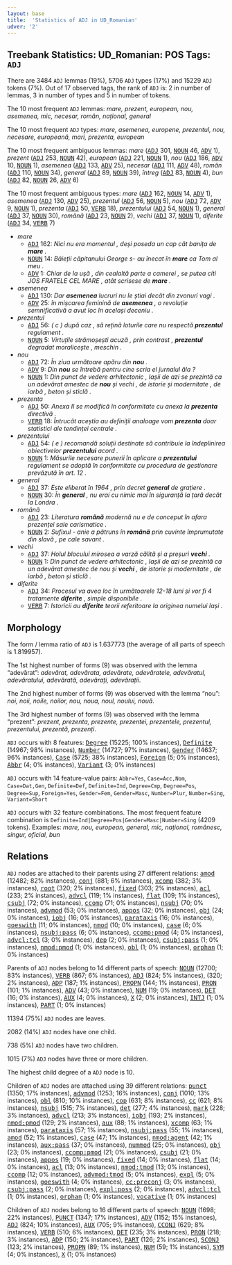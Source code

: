 ```yaml
---
layout: base
title:  'Statistics of ADJ in UD_Romanian'
udver: '2'
---
```


## Treebank Statistics: UD_Romanian: POS Tags: `ADJ`

There are 3484 `ADJ` lemmas (19%), 5706 `ADJ` types (17%) and 15229 `ADJ` tokens (7%).
Out of 17 observed tags, the rank of `ADJ` is: 2 in number of lemmas, 3 in number of types and 5 in number of tokens.

The 10 most frequent `ADJ` lemmas: <em>mare, prezent, european, nou, asemenea, mic, necesar, român, național, general</em>

The 10 most frequent `ADJ` types:  <em>mare, asemenea, europene, prezentul, nou, necesare, europeană, mari, prezenta, european</em>

The 10 most frequent ambiguous lemmas: <em>mare</em> (<tt><a href="ro-pos-ADJ.html">ADJ</a></tt> 301, <tt><a href="ro-pos-NOUN.html">NOUN</a></tt> 46, <tt><a href="ro-pos-ADV.html">ADV</a></tt> 1), <em>prezent</em> (<tt><a href="ro-pos-ADJ.html">ADJ</a></tt> 253, <tt><a href="ro-pos-NOUN.html">NOUN</a></tt> 42), <em>european</em> (<tt><a href="ro-pos-ADJ.html">ADJ</a></tt> 221, <tt><a href="ro-pos-NOUN.html">NOUN</a></tt> 1), <em>nou</em> (<tt><a href="ro-pos-ADJ.html">ADJ</a></tt> 186, <tt><a href="ro-pos-ADV.html">ADV</a></tt> 10, <tt><a href="ro-pos-NOUN.html">NOUN</a></tt> 1), <em>asemenea</em> (<tt><a href="ro-pos-ADJ.html">ADJ</a></tt> 133, <tt><a href="ro-pos-ADV.html">ADV</a></tt> 25), <em>necesar</em> (<tt><a href="ro-pos-ADJ.html">ADJ</a></tt> 111, <tt><a href="ro-pos-ADV.html">ADV</a></tt> 48), <em>român</em> (<tt><a href="ro-pos-ADJ.html">ADJ</a></tt> 110, <tt><a href="ro-pos-NOUN.html">NOUN</a></tt> 34), <em>general</em> (<tt><a href="ro-pos-ADJ.html">ADJ</a></tt> 89, <tt><a href="ro-pos-NOUN.html">NOUN</a></tt> 39), <em>întreg</em> (<tt><a href="ro-pos-ADJ.html">ADJ</a></tt> 83, <tt><a href="ro-pos-NOUN.html">NOUN</a></tt> 4), <em>bun</em> (<tt><a href="ro-pos-ADJ.html">ADJ</a></tt> 82, <tt><a href="ro-pos-NOUN.html">NOUN</a></tt> 26, <tt><a href="ro-pos-ADV.html">ADV</a></tt> 6)

The 10 most frequent ambiguous types:  <em>mare</em> (<tt><a href="ro-pos-ADJ.html">ADJ</a></tt> 162, <tt><a href="ro-pos-NOUN.html">NOUN</a></tt> 14, <tt><a href="ro-pos-ADV.html">ADV</a></tt> 1), <em>asemenea</em> (<tt><a href="ro-pos-ADJ.html">ADJ</a></tt> 130, <tt><a href="ro-pos-ADV.html">ADV</a></tt> 25), <em>prezentul</em> (<tt><a href="ro-pos-ADJ.html">ADJ</a></tt> 56, <tt><a href="ro-pos-NOUN.html">NOUN</a></tt> 5), <em>nou</em> (<tt><a href="ro-pos-ADJ.html">ADJ</a></tt> 72, <tt><a href="ro-pos-ADV.html">ADV</a></tt> 9, <tt><a href="ro-pos-NOUN.html">NOUN</a></tt> 1), <em>prezenta</em> (<tt><a href="ro-pos-ADJ.html">ADJ</a></tt> 50, <tt><a href="ro-pos-VERB.html">VERB</a></tt> 18), <em>prezentului</em> (<tt><a href="ro-pos-ADJ.html">ADJ</a></tt> 54, <tt><a href="ro-pos-NOUN.html">NOUN</a></tt> 1), <em>general</em> (<tt><a href="ro-pos-ADJ.html">ADJ</a></tt> 37, <tt><a href="ro-pos-NOUN.html">NOUN</a></tt> 30), <em>română</em> (<tt><a href="ro-pos-ADJ.html">ADJ</a></tt> 23, <tt><a href="ro-pos-NOUN.html">NOUN</a></tt> 2), <em>vechi</em> (<tt><a href="ro-pos-ADJ.html">ADJ</a></tt> 37, <tt><a href="ro-pos-NOUN.html">NOUN</a></tt> 1), <em>diferite</em> (<tt><a href="ro-pos-ADJ.html">ADJ</a></tt> 34, <tt><a href="ro-pos-VERB.html">VERB</a></tt> 7)


* <em>mare</em>
  * <tt><a href="ro-pos-ADJ.html">ADJ</a></tt> 162: <em>Nici nu era momentul , deși poseda un cap cât banița de <b>mare</b> .</em>
  * <tt><a href="ro-pos-NOUN.html">NOUN</a></tt> 14: <em>Băieții căpitanului George s- au înecat în <b>mare</b> ca Tom al meu .</em>
  * <tt><a href="ro-pos-ADV.html">ADV</a></tt> 1: <em>Chiar de la ușă , din cealaltă parte a camerei , se putea citi JOS FRATELE CEL MARE , atât scrisese de <b>mare</b> .</em>
* <em>asemenea</em>
  * <tt><a href="ro-pos-ADJ.html">ADJ</a></tt> 130: <em>Dar <b>asemenea</b> lucruri nu le știai decât din zvonuri vagi .</em>
  * <tt><a href="ro-pos-ADV.html">ADV</a></tt> 25: <em>în mișcarea feminină de <b>asemenea</b> , o revoluție semnificativă a avut loc în același deceniu .</em>
* <em>prezentul</em>
  * <tt><a href="ro-pos-ADJ.html">ADJ</a></tt> 56: <em>( c ) după caz , să rețină loturile care nu respectă <b>prezentul</b> regulament .</em>
  * <tt><a href="ro-pos-NOUN.html">NOUN</a></tt> 5: <em>Virtuțile strămoșești acuză , prin contrast , <b>prezentul</b> degradat moralicește , meschin .</em>
* <em>nou</em>
  * <tt><a href="ro-pos-ADJ.html">ADJ</a></tt> 72: <em>În ziua următoare apăru din <b>nou</b> .</em>
  * <tt><a href="ro-pos-ADV.html">ADV</a></tt> 9: <em>Din <b>nou</b> se întrebă pentru cine scria el jurnalul ăla ?</em>
  * <tt><a href="ro-pos-NOUN.html">NOUN</a></tt> 1: <em>Din punct de vedere arhitectonic , Iașii de azi se prezintă ca un adevărat amestec de <b>nou</b> și vechi , de istorie și modernitate , de iarbă , beton și sticlă .</em>
* <em>prezenta</em>
  * <tt><a href="ro-pos-ADJ.html">ADJ</a></tt> 50: <em>Anexa II se modifică în conformitate cu anexa la <b>prezenta</b> directivă .</em>
  * <tt><a href="ro-pos-VERB.html">VERB</a></tt> 18: <em>Întrucât aceștia au definiții analoage vom <b>prezenta</b> doar statistici ale tendinței centrale .</em>
* <em>prezentului</em>
  * <tt><a href="ro-pos-ADJ.html">ADJ</a></tt> 54: <em>( e ) recomandă soluții destinate să contribuie la îndeplinirea obiectivelor <b>prezentului</b> acord .</em>
  * <tt><a href="ro-pos-NOUN.html">NOUN</a></tt> 1: <em>Măsurile necesare punerii în aplicare a <b>prezentului</b> regulament se adoptă în conformitate cu procedura de gestionare prevăzută în art. 12 .</em>
* <em>general</em>
  * <tt><a href="ro-pos-ADJ.html">ADJ</a></tt> 37: <em>Este eliberat în 1964 , prin decret <b>general</b> de grațiere .</em>
  * <tt><a href="ro-pos-NOUN.html">NOUN</a></tt> 30: <em>În <b>general</b> , nu erai cu nimic mai în siguranță la țară decât la Londra .</em>
* <em>română</em>
  * <tt><a href="ro-pos-ADJ.html">ADJ</a></tt> 23: <em>Literatura <b>română</b> modernă nu e de conceput în afara prezenței sale carismatice .</em>
  * <tt><a href="ro-pos-NOUN.html">NOUN</a></tt> 2: <em>Sufixul - anie a pătruns în <b>română</b> prin cuvinte împrumutate din slavă , pe cale savant .</em>
* <em>vechi</em>
  * <tt><a href="ro-pos-ADJ.html">ADJ</a></tt> 37: <em>Holul blocului mirosea a varză călită și a preșuri <b>vechi</b> .</em>
  * <tt><a href="ro-pos-NOUN.html">NOUN</a></tt> 1: <em>Din punct de vedere arhitectonic , Iașii de azi se prezintă ca un adevărat amestec de nou și <b>vechi</b> , de istorie și modernitate , de iarbă , beton și sticlă .</em>
* <em>diferite</em>
  * <tt><a href="ro-pos-ADJ.html">ADJ</a></tt> 34: <em>Procesul va avea loc în următoarele 12-18 luni și vor fi 4 tratamente <b>diferite</b> , simple disponibile .</em>
  * <tt><a href="ro-pos-VERB.html">VERB</a></tt> 7: <em>Istoricii au <b>diferite</b> teorii referitoare la originea numelui Iași .</em>

## Morphology

The form / lemma ratio of `ADJ` is 1.637773 (the average of all parts of speech is 1.819957).

The 1st highest number of forms (9) was observed with the lemma “adevărat”: <em>adevărat, adevărata, adevărate, adevăratele, adevăratul, adevăratului, adevărată, adevărați, adevărații</em>.

The 2nd highest number of forms (9) was observed with the lemma “nou”: <em>noi, noii, noile, noilor, nou, noua, noul, noului, nouă</em>.

The 3rd highest number of forms (9) was observed with the lemma “prezent”: <em>prezent, prezenta, prezente, prezentei, prezentele, prezentul, prezentului, prezentă, prezenți</em>.

`ADJ` occurs with 8 features: <tt><a href="ro-feat-Degree.html">Degree</a></tt> (15225; 100% instances), <tt><a href="ro-feat-Definite.html">Definite</a></tt> (14967; 98% instances), <tt><a href="ro-feat-Number.html">Number</a></tt> (14727; 97% instances), <tt><a href="ro-feat-Gender.html">Gender</a></tt> (14637; 96% instances), <tt><a href="ro-feat-Case.html">Case</a></tt> (5725; 38% instances), <tt><a href="ro-feat-Foreign.html">Foreign</a></tt> (5; 0% instances), <tt><a href="ro-feat-Abbr.html">Abbr</a></tt> (4; 0% instances), <tt><a href="ro-feat-Variant.html">Variant</a></tt> (3; 0% instances)

`ADJ` occurs with 14 feature-value pairs: `Abbr=Yes`, `Case=Acc,Nom`, `Case=Dat,Gen`, `Definite=Def`, `Definite=Ind`, `Degree=Cmp`, `Degree=Pos`, `Degree=Sup`, `Foreign=Yes`, `Gender=Fem`, `Gender=Masc`, `Number=Plur`, `Number=Sing`, `Variant=Short`

`ADJ` occurs with 32 feature combinations.
The most frequent feature combination is `Definite=Ind|Degree=Pos|Gender=Masc|Number=Sing` (4209 tokens).
Examples: <em>mare, nou, european, general, mic, național, românesc, singur, oficial, bun</em>


## Relations

`ADJ` nodes are attached to their parents using 27 different relations: <tt><a href="ro-dep-amod.html">amod</a></tt> (12482; 82% instances), <tt><a href="ro-dep-conj.html">conj</a></tt> (881; 6% instances), <tt><a href="ro-dep-xcomp.html">xcomp</a></tt> (382; 3% instances), <tt><a href="ro-dep-root.html">root</a></tt> (320; 2% instances), <tt><a href="ro-dep-fixed.html">fixed</a></tt> (303; 2% instances), <tt><a href="ro-dep-acl.html">acl</a></tt> (233; 2% instances), <tt><a href="ro-dep-advcl.html">advcl</a></tt> (119; 1% instances), <tt><a href="ro-dep-flat.html">flat</a></tt> (109; 1% instances), <tt><a href="ro-dep-csubj.html">csubj</a></tt> (72; 0% instances), <tt><a href="ro-dep-ccomp.html">ccomp</a></tt> (71; 0% instances), <tt><a href="ro-dep-nsubj.html">nsubj</a></tt> (70; 0% instances), <tt><a href="ro-dep-advmod.html">advmod</a></tt> (53; 0% instances), <tt><a href="ro-dep-appos.html">appos</a></tt> (32; 0% instances), <tt><a href="ro-dep-obj.html">obj</a></tt> (24; 0% instances), <tt><a href="ro-dep-iobj.html">iobj</a></tt> (16; 0% instances), <tt><a href="ro-dep-parataxis.html">parataxis</a></tt> (16; 0% instances), <tt><a href="ro-dep-goeswith.html">goeswith</a></tt> (11; 0% instances), <tt><a href="ro-dep-nmod.html">nmod</a></tt> (10; 0% instances), <tt><a href="ro-dep-case.html">case</a></tt> (6; 0% instances), <tt><a href="ro-dep-nsubj-pass.html">nsubj:pass</a></tt> (6; 0% instances), <tt><a href="ro-dep-ccomp-pmod.html">ccomp:pmod</a></tt> (4; 0% instances), <tt><a href="ro-dep-advcl-tcl.html">advcl:tcl</a></tt> (3; 0% instances), <tt><a href="ro-dep-dep.html">dep</a></tt> (2; 0% instances), <tt><a href="ro-dep-csubj-pass.html">csubj:pass</a></tt> (1; 0% instances), <tt><a href="ro-dep-nmod-pmod.html">nmod:pmod</a></tt> (1; 0% instances), <tt><a href="ro-dep-obl.html">obl</a></tt> (1; 0% instances), <tt><a href="ro-dep-orphan.html">orphan</a></tt> (1; 0% instances)

Parents of `ADJ` nodes belong to 14 different parts of speech: <tt><a href="ro-pos-NOUN.html">NOUN</a></tt> (12700; 83% instances), <tt><a href="ro-pos-VERB.html">VERB</a></tt> (867; 6% instances), <tt><a href="ro-pos-ADJ.html">ADJ</a></tt> (824; 5% instances),  (320; 2% instances), <tt><a href="ro-pos-ADP.html">ADP</a></tt> (187; 1% instances), <tt><a href="ro-pos-PROPN.html">PROPN</a></tt> (144; 1% instances), <tt><a href="ro-pos-PRON.html">PRON</a></tt> (101; 1% instances), <tt><a href="ro-pos-ADV.html">ADV</a></tt> (43; 0% instances), <tt><a href="ro-pos-NUM.html">NUM</a></tt> (19; 0% instances), <tt><a href="ro-pos-DET.html">DET</a></tt> (16; 0% instances), <tt><a href="ro-pos-AUX.html">AUX</a></tt> (4; 0% instances), <tt><a href="ro-pos-X.html">X</a></tt> (2; 0% instances), <tt><a href="ro-pos-INTJ.html">INTJ</a></tt> (1; 0% instances), <tt><a href="ro-pos-PART.html">PART</a></tt> (1; 0% instances)

11394 (75%) `ADJ` nodes are leaves.

2082 (14%) `ADJ` nodes have one child.

738 (5%) `ADJ` nodes have two children.

1015 (7%) `ADJ` nodes have three or more children.

The highest child degree of a `ADJ` node is 10.

Children of `ADJ` nodes are attached using 39 different relations: <tt><a href="ro-dep-punct.html">punct</a></tt> (1350; 17% instances), <tt><a href="ro-dep-advmod.html">advmod</a></tt> (1253; 16% instances), <tt><a href="ro-dep-conj.html">conj</a></tt> (1010; 13% instances), <tt><a href="ro-dep-obl.html">obl</a></tt> (810; 10% instances), <tt><a href="ro-dep-cop.html">cop</a></tt> (631; 8% instances), <tt><a href="ro-dep-cc.html">cc</a></tt> (621; 8% instances), <tt><a href="ro-dep-nsubj.html">nsubj</a></tt> (515; 7% instances), <tt><a href="ro-dep-det.html">det</a></tt> (277; 4% instances), <tt><a href="ro-dep-mark.html">mark</a></tt> (228; 3% instances), <tt><a href="ro-dep-advcl.html">advcl</a></tt> (213; 3% instances), <tt><a href="ro-dep-iobj.html">iobj</a></tt> (193; 2% instances), <tt><a href="ro-dep-nmod-pmod.html">nmod:pmod</a></tt> (129; 2% instances), <tt><a href="ro-dep-aux.html">aux</a></tt> (88; 1% instances), <tt><a href="ro-dep-xcomp.html">xcomp</a></tt> (63; 1% instances), <tt><a href="ro-dep-parataxis.html">parataxis</a></tt> (57; 1% instances), <tt><a href="ro-dep-nsubj-pass.html">nsubj:pass</a></tt> (55; 1% instances), <tt><a href="ro-dep-amod.html">amod</a></tt> (52; 1% instances), <tt><a href="ro-dep-case.html">case</a></tt> (47; 1% instances), <tt><a href="ro-dep-nmod-agent.html">nmod:agent</a></tt> (42; 1% instances), <tt><a href="ro-dep-aux-pass.html">aux:pass</a></tt> (37; 0% instances), <tt><a href="ro-dep-nummod.html">nummod</a></tt> (25; 0% instances), <tt><a href="ro-dep-obj.html">obj</a></tt> (23; 0% instances), <tt><a href="ro-dep-ccomp-pmod.html">ccomp:pmod</a></tt> (21; 0% instances), <tt><a href="ro-dep-csubj.html">csubj</a></tt> (21; 0% instances), <tt><a href="ro-dep-appos.html">appos</a></tt> (19; 0% instances), <tt><a href="ro-dep-fixed.html">fixed</a></tt> (14; 0% instances), <tt><a href="ro-dep-flat.html">flat</a></tt> (14; 0% instances), <tt><a href="ro-dep-acl.html">acl</a></tt> (13; 0% instances), <tt><a href="ro-dep-nmod-tmod.html">nmod:tmod</a></tt> (13; 0% instances), <tt><a href="ro-dep-ccomp.html">ccomp</a></tt> (12; 0% instances), <tt><a href="ro-dep-advmod-tmod.html">advmod:tmod</a></tt> (5; 0% instances), <tt><a href="ro-dep-expl.html">expl</a></tt> (5; 0% instances), <tt><a href="ro-dep-goeswith.html">goeswith</a></tt> (4; 0% instances), <tt><a href="ro-dep-cc-preconj.html">cc:preconj</a></tt> (3; 0% instances), <tt><a href="ro-dep-csubj-pass.html">csubj:pass</a></tt> (2; 0% instances), <tt><a href="ro-dep-expl-poss.html">expl:poss</a></tt> (2; 0% instances), <tt><a href="ro-dep-advcl-tcl.html">advcl:tcl</a></tt> (1; 0% instances), <tt><a href="ro-dep-orphan.html">orphan</a></tt> (1; 0% instances), <tt><a href="ro-dep-vocative.html">vocative</a></tt> (1; 0% instances)

Children of `ADJ` nodes belong to 16 different parts of speech: <tt><a href="ro-pos-NOUN.html">NOUN</a></tt> (1698; 22% instances), <tt><a href="ro-pos-PUNCT.html">PUNCT</a></tt> (1347; 17% instances), <tt><a href="ro-pos-ADV.html">ADV</a></tt> (1152; 15% instances), <tt><a href="ro-pos-ADJ.html">ADJ</a></tt> (824; 10% instances), <tt><a href="ro-pos-AUX.html">AUX</a></tt> (705; 9% instances), <tt><a href="ro-pos-CCONJ.html">CCONJ</a></tt> (629; 8% instances), <tt><a href="ro-pos-VERB.html">VERB</a></tt> (510; 6% instances), <tt><a href="ro-pos-DET.html">DET</a></tt> (235; 3% instances), <tt><a href="ro-pos-PRON.html">PRON</a></tt> (218; 3% instances), <tt><a href="ro-pos-ADP.html">ADP</a></tt> (150; 2% instances), <tt><a href="ro-pos-PART.html">PART</a></tt> (126; 2% instances), <tt><a href="ro-pos-SCONJ.html">SCONJ</a></tt> (123; 2% instances), <tt><a href="ro-pos-PROPN.html">PROPN</a></tt> (89; 1% instances), <tt><a href="ro-pos-NUM.html">NUM</a></tt> (59; 1% instances), <tt><a href="ro-pos-SYM.html">SYM</a></tt> (4; 0% instances), <tt><a href="ro-pos-X.html">X</a></tt> (1; 0% instances)

